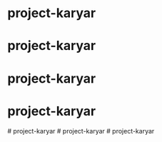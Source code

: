 # project-karyar
# project-karyar
# project-karyar
# project-karyar
#   p r o j e c t - k a r y a r  
 #   p r o j e c t - k a r y a r  
 #   p r o j e c t - k a r y a r  
 
